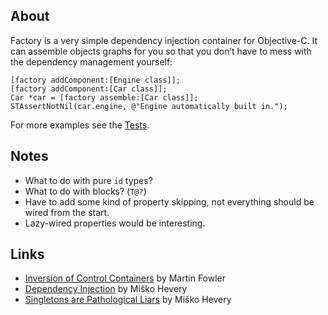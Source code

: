 About
-----

Factory is a very simple dependency injection container for Objective-C.
It can assemble objects graphs for you so that you don’t have to mess with
the dependency management yourself:

    [factory addComponent:[Engine class]];
    [factory addComponent:[Car class]];
    Car *car = [factory assemble:[Car class]];
    STAssertNotNil(car.engine, @"Engine automatically built in.");

For more examples see the [Tests].

[Tests]: http://github.com/zoul/Factory/tree/master/Demo/Tests/

Notes
-----

* What to do with pure `id` types?
* What to do with blocks? (`T@?`)
* Have to add some kind of property skipping, not everything should
  be wired from the start.
* Lazy-wired properties would be interesting.

Links
-----

* [Inversion of Control Containers][fowler] by Martin Fowler
* [Dependency Injection][hevery] by Miško Hevery
* [Singletons are Pathological Liars][liars] by Miško Hevery

[fowler]: http://martinfowler.com/articles/injection.html
[hevery]: http://misko.hevery.com/2008/11/11/clean-code-talks-dependency-injection/
[liars]: http://misko.hevery.com/2008/08/17/singletons-are-pathological-liars/
